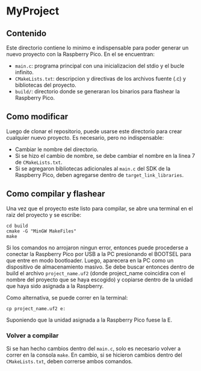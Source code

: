 # MyProject

## Contenido

Este directorio contiene lo minimo e indispensable para poder generar un nuevo proyecto con la Raspberry Pico. En el se encuentran:

- `main.c`: programa principal con una inicializacion del stdio y el bucle infinito.
- `CMakeLists.txt`: descripcion y directivas de los archivos fuente (.c) y bibliotecas del proyecto.
- `build/`: directorio donde se generaran los binarios para flashear la Raspberry Pico.

## Como modificar

Luego de clonar el repositorio, puede usarse este directorio para crear cualquier nuevo proyecto. Es necesario, pero no indispensable:

- Cambiar le nombre del directorio.
- Si se hizo el cambio de nombre, se debe cambiar el nombre en la linea 7 de `CMakeLists.txt`.
- Si se agregaron bibliotecas adicionales al `main.c` del SDK de la Raspberry Pico, deben agregarse dentro de `target_link_libraries`.


## Como compilar y flashear

Una vez que el proyecto este listo para compilar, se abre una terminal en el raiz del proyecto y se escribe:

```
cd build
cmake -G "MinGW MakeFiles"
make
```

Si los comandos no arrojaron ningun error, entonces puede procederse a conectar la Raspberry Pico por USB a la PC presionando el BOOTSEL para que entre en modo bootloader. Luego, aparecera en la PC como un dispositivo de almacenamiento masivo. Se debe buscar entonces dentro de build el archivo `project_name.uf2` (donde project_name coincidira con el nombre del proyecto que se haya escogido) y copiarse dentro de la unidad que haya sido asignada a la Raspberry. 

Como alternativa, se puede correr en la terminal:

```
cp project_name.uf2 e:
```

Suponiendo que la unidad asignada a la Raspberry Pico fuese la E.

### Volver a compilar

Si se han hecho cambios dentro del `main.c`, solo es necesario volver a correr en la consola `make`. En cambio, si se hicieron cambios dentro del `CMakeLists.txt`, deben correrse ambos comandos.